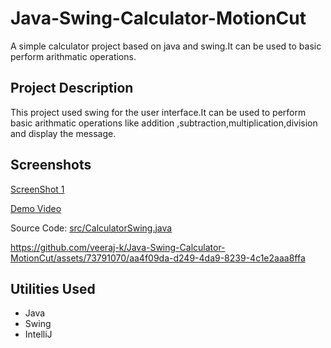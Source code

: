 # Java-Swing-Calculator-MotionCut
A simple calculator project based on java and swing.It can be used to basic perform arithmatic operations.

## Project Description
This project used swing for the user interface.It can be used to perform basic arithmatic operations like addition ,subtraction,multiplication,division and display the message.

## Screenshots
[ScreenShot 1](https://github.com/veeraj-k/Java-Swing-Calculator-MotionCut/blob/main/screenshots/1.png)

[Demo Video](https://github.com/veeraj-k/Java-Swing-Calculator-MotionCut/blob/main/screenshots/Calcultor.mkv)

Source Code: [src/CalculatorSwing.java](https://github.com/veeraj-k/Java-Swing-Calculator-MotionCut/blob/main/src/CalculatorSwing.java)



https://github.com/veeraj-k/Java-Swing-Calculator-MotionCut/assets/73791070/aa4f09da-d249-4da9-8239-4c1e2aaa8ffa



## Utilities Used

* Java
* Swing
* IntelliJ
